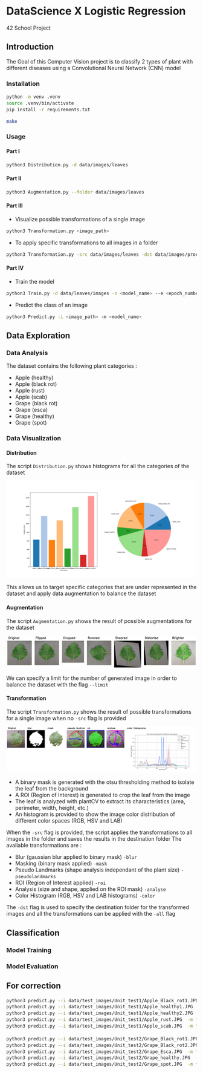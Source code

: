 # DataScience X Logistic Regression

42 School Project


## Introduction

The Goal of this Computer Vision project is to classify 2 types of plant with different diseases using a Convolutional Neural Network (CNN) model


### Installation

```bash
python -m venv .venv
source .venv/bin/activate
pip install -r requirements.txt
```

```bash
make
```

### Usage

#### Part I

```bash
python3 Distribution.py -d data/images/leaves
```

#### Part II

```bash
python3 Augmentation.py --folder data/images/leaves
```

#### Part III

- Visualize possible transformations of a single image
```bash
python3 Transformation.py <image_path>
```

- To apply specific transformations to all images in a folder
```bash
python3 Transformation.py -src data/images/leaves -dst data/images/processed -mask -analyse
```

#### Part IV

- Train the model
```bash
python3 Train.py -d data/leaves/images -n <model_name> --e <epoch_number> --b <batch_size>
```

- Predict the class of an image
```bash
python3 Predict.py -i <image_path> -m <model_name>
```

## Data Exploration

### Data Analysis

The dataset contains the following plant categories :
- Apple (healthy)
- Apple (black rot)
- Apple (rust)
- Apple (scab)
- Grape (black rot)
- Grape (esca)
- Grape (healthy)
- Grape (spot)


### Data Visualization

#### Distribution

The script `Distribution.py` shows histograms for all the categories of the dataset

![](docs/distribution.png)

This allows us to target specific categories that are under represented in the dataset and apply data augmentation to balance the dataset

#### Augmentation

The script `Augmentation.py` shows the result of possible augmentations for the dataset

![](docs/augmentation.png)

We can specify a limit for the number of generated image in order to balance the dataset with the flag `--limit`

#### Transformation

The script `Transformation.py` shows the result of possible transformations for a single image when no `-src` flag is provided

![](docs/transformation.png)

- A binary mask is generated with the otsu thresholding method to isolate the leaf from the background
- A ROI (Region of Interest) is generated to crop the leaf from the image
- The leaf is analyzed with plantCV to extract its characteristics (area, perimeter, width, height, etc.)
- An histogram is provided to show the image color distribution of different color spaces (RGB, HSV and LAB)

When the `-src` flag is provided, the script applies the transformations to all images in the folder and saves the results in the destination folder
The available transformations are :
- Blur (gaussian blur applied to binary mask) `-blur`
- Masking (binary mask applied) `-mask`
- Pseudo Landmarks (shape analysis independant of the plant size) `-pseudolandmarks`
- ROI (Region of Interest applied) `-roi`
- Analysis (size and shape, applied on the ROI mask) `-analyse`
- Color Histogram (RGB, HSV and LAB histograms) `-color`

The `-dst` flag is used to specify the destination folder for the transformed images and all the transformations can be applied with the `-all` flag


## Classification

### Model Training




### Model Evaluation



## For correction 

```bash
python3 predict.py --i data/test_images/Unit_test1/Apple_Black_rot1.JPG  -m first_saved_model.keras
python3 predict.py --i data/test_images/Unit_test1/Apple_healthy1.JPG  -m first_saved_model.keras
python3 predict.py --i data/test_images/Unit_test1/Apple_healthy2.JPG  -m first_saved_model.keras
python3 predict.py --i data/test_images/Unit_test1/Apple_rust.JPG  -m first_saved_model.keras      
python3 predict.py --i data/test_images/Unit_test1/Apple_scab.JPG  -m first_saved_model.keras      

python3 predict.py --i data/test_images/Unit_test2/Grape_Black_rot1.JPG  -m first_saved_model.keras
python3 predict.py --i data/test_images/Unit_test2/Grape_Black_rot2.JPG  -m first_saved_model.keras
python3 predict.py --i data/test_images/Unit_test2/Grape_Esca.JPG  -m first_saved_model.keras   
python3 predict.py --i data/test_images/Unit_test2/Grape_healthy.JPG  -m first_saved_model.keras
python3 predict.py --i data/test_images/Unit_test2/Grape_spot.JPG  -m first_saved_model.keras
```
